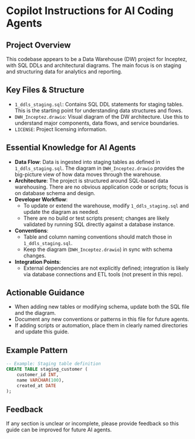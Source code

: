 # Copilot Instructions for AI Coding Agents

## Project Overview
This codebase appears to be a Data Warehouse (DW) project for Inceptez, with SQL DDLs and architectural diagrams. The main focus is on staging and structuring data for analytics and reporting.

## Key Files & Structure
- `1_ddls_staging.sql`: Contains SQL DDL statements for staging tables. This is the starting point for understanding data structures and flows.
- `DWH_Inceptez.drawio`: Visual diagram of the DW architecture. Use this to understand major components, data flows, and service boundaries.
- `LICENSE`: Project licensing information.

## Essential Knowledge for AI Agents
- **Data Flow**: Data is ingested into staging tables as defined in `1_ddls_staging.sql`. The diagram in `DWH_Inceptez.drawio` provides the big-picture view of how data moves through the warehouse.
- **Architecture**: The project is structured around SQL-based data warehousing. There are no obvious application code or scripts; focus is on database schema and design.
- **Developer Workflow**:
  - To update or extend the warehouse, modify `1_ddls_staging.sql` and update the diagram as needed.
  - There are no build or test scripts present; changes are likely validated by running SQL directly against a database instance.
- **Conventions**:
  - Table and column naming conventions should match those in `1_ddls_staging.sql`.
  - Keep the diagram (`DWH_Inceptez.drawio`) in sync with schema changes.
- **Integration Points**:
  - External dependencies are not explicitly defined; integration is likely via database connections and ETL tools (not present in this repo).

## Actionable Guidance
- When adding new tables or modifying schema, update both the SQL file and the diagram.
- Document any new conventions or patterns in this file for future agents.
- If adding scripts or automation, place them in clearly named directories and update this guide.

## Example Pattern
```sql
-- Example: Staging table definition
CREATE TABLE staging_customer (
    customer_id INT,
    name VARCHAR(100),
    created_at DATE
);
```

## Feedback
If any section is unclear or incomplete, please provide feedback so this guide can be improved for future AI agents.
